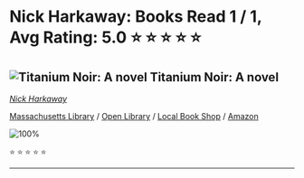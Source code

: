 # Nick Harkaway:  Books Read 1 / 1, Avg Rating: 5.0 :star: :star: :star: :star: :star:

## ![Titanium Noir: A novel](https://covers.openlibrary.org/b/isbn/9780593535363-M.jpg) Titanium Noir: A novel
*[Nick Harkaway](../authors/NickHarkaway)*

[Massachusetts Library](https://library.minlib.net/search/i=9780593535363) / [Open Library](https://openlibrary.org/isbn/9780593535363) / [Local Book Shop](https://bookshop.org/book/9780593535363) / [Amazon](https://smile.amazon.com/dp/0593535367)

![100%](https://progress-bar.dev/100) 

:star: :star: :star: :star: :star:

---

